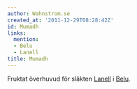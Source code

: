 ```yaml
---
author: Wahnstrom.se
created_at: '2011-12-29T08:28:42Z'
id: Mumadh
links:
  mention:
  - Belu
  - Lanell
title: Mumadh
---
```


Fruktat överhuvud för släkten [Lanell] i [Belu].

  [Lanell]: Lanell
  [Belu]: Belu